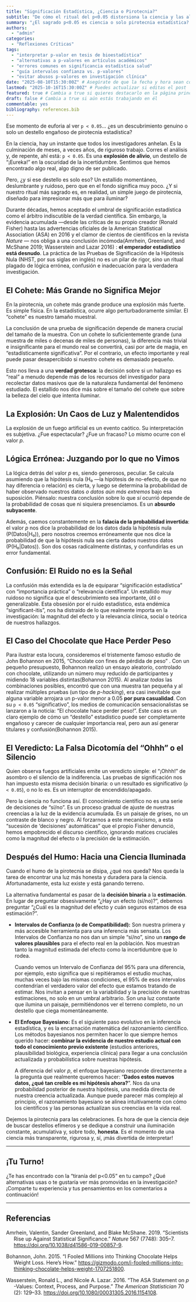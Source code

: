 ```yaml
---
title: "Significación Estadística, ¿Ciencia o Pirotecnia?"
subtitle: "De cómo el ritual del p<0.05 distorsiona la ciencia y las alternativas que iluminan el camino real" # Subtítulo atractivo
summary: "¿El sagrado p<0.05 es ciencia o solo pirotecnia estadística? Crítica demoledora a la 'significación estadística': sus falacias lógicas, su confusión con la importancia real, y por qué los intervalos de compatibilidad y el enfoque bayesiano son la luz que necesitamos para una investigación más honesta y efectiva." # Resumen más contundente y con palabras clave
authors:
  - "admin"
categories:
  - "Reflexiones Críticas"
tags:
  - "interpretar p-valor en tesis de bioestadística"
  - "alternativas a p-valores en artículos académicos"
  - "errores comunes en significancia estadística salud"
  - "guía intervalos confianza vs. p-valores" 
  - "evitar abusos p-valores en investigación clínica"
date: "2025-08-10T15:30:00Z" # Asegúrate de que la fecha y hora sean correctas
lastmod: "2025-10-16T15:30:00Z" # Puedes actualizar si editas el post
featured: true # Cambia a true si quieres destacarlo en la página principal
draft: false # Cambia a true si aún estás trabajando en él
commentable: yes
bibliography: references.bib
---
```


Ese momento de euforia al ver `p < 0.05`… ¿es un descubrimiento genuino o solo un destello engañoso de pirotecnia estadística?

En la ciencia, hay un instante que todos los investigadores anhelan. Es la culminación de meses, a veces años, de riguroso trabajo. Corres el análisis y, de repente, ahí está: `p < 0.05`. Es una **explosión de alivio**, un destello de “¡Eureka!” en la oscuridad de la incertidumbre. Sentimos que hemos encontrado algo real, algo digno de ser publicado.

Pero, ¿y si ese destello es solo eso? Un estallido momentáneo, deslumbrante y ruidoso, pero que en el fondo significa muy poco. ¿Y si nuestro ritual más sagrado es, en realidad, un simple juego de pirotecnia, diseñado para impresionar más que para iluminar?

Durante décadas, hemos aceptado el umbral de significación estadística como el árbitro indiscutible de la verdad científica. Sin embargo, la evidencia acumulada —desde las críticas de su propio creador (Ronald Fisher) hasta las advertencias oficiales de la American Statistical Association (ASA) en 2016 y el clamor de cientos de científicos en la revista *Nature* — nos obliga a una conclusión incómoda(Amrhein, Greenland, and McShane 2019; Wasserstein and Lazar 2016) : **el emperador estadístico está desnudo**. La práctica de las Pruebas de Significación de la Hipótesis Nula (NHST, por sus siglas en inglés) no es un pilar de rigor, sino un ritual plagado de lógica errónea, confusión e inadecuación para la verdadera investigación.

## El Cohete: Más Grande no Significa Mejor

En la pirotecnia, un cohete más grande produce una explosión más fuerte. Es simple física. En la estadística, ocurre algo perturbadoramente similar. El “cohete” es nuestro tamaño muestral.

La conclusión de una prueba de significación depende de manera crucial del tamaño de la muestra. Con un cohete lo suficientemente grande (una muestra de miles o decenas de miles de personas), la diferencia más trivial e insignificante para el mundo real se convertirá, casi por arte de magia, en “estadísticamente significativa”. Por el contrario, un efecto importante y real puede pasar desapercibido si nuestro cohete es demasiado pequeño.

Esto nos lleva a una **verdad grotesca**: la decisión sobre si un hallazgo es “real” a menudo depende más de los recursos del investigador para recolectar datos masivos que de la naturaleza fundamental del fenómeno estudiado. El estallido nos dice más sobre el tamaño del cohete que sobre la belleza del cielo que intenta iluminar.

<!-- ```{r} -->

<!-- set.seed(123) -->

<!-- library(ggplot2) -->

<!-- effect <- 0.1 -->

<!-- sd <- 1 -->

<!-- N <- seq(20, 10000, by=50) -->

<!-- p_values <- sapply(N, function(n) { -->

<!--   t.test(rnorm(n, mean=effect, sd=sd), mu=0)$p.value -->

<!-- }) -->

<!-- data <- data.frame(N, p_values) -->

<!-- ggplot(data, aes(N, p_values)) + -->

<!--   geom_line() + -->

<!--   geom_hline(yintercept = 0.05, linetype = "dashed", color="red") + -->

<!--   labs(x = "Tamaño muestral (N)", y = "Valor p") + -->

<!--   theme_minimal() -->

<!-- ``` -->

<!-- Aquí iría tu gráfico explicativo del "Cohete (Tamaño Muestral)": -->

<!-- Un gráfico mostrando cómo un efecto trivial (ej: diferencia de 0.1 unidades) se vuelve "significativo" (p<0.05) a medida que N aumenta de 100 a 10,000. Puedes usar `ggplot2` en R para esto. -->

<!-- Ejemplo de código R (este no generaría un gráfico, solo un placeholder para tu referencia): -->

<!-- ```{r cohete_plot, echo=FALSE, fig.cap="Impacto del tamaño muestral en la significación estadística para un efecto constante."} -->

<!-- # Código para generar el gráfico de N vs p-valor -->

<!-- # plot(your_data$N, your_data$p_value, type="l", main="Cómo N afecta el p-valor", -->

<!-- #      xlab="Tamaño Muestral (N)", ylab="Valor p") -->

<!-- # abline(h=0.05, col="red", lty=2) -->

<!-- ``` -->

## La Explosión: Un Caos de Luz y Malentendidos

La explosión de un fuego artificial es un evento caótico. Su interpretación es subjetiva. ¿Fue espectacular? ¿Fue un fracaso? Lo mismo ocurre con el valor *p*.

## Lógica Errónea: Juzgando por lo que no Vimos

La lógica detrás del valor *p* es, siendo generosos, peculiar. Se calcula asumiendo que la hipótesis nula (H₀ —la hipótesis de no-efecto, de que no hay diferencia o relación) es cierta, y luego se determina la probabilidad de haber observado nuestros datos *o datos aún más extremos* bajo esa suposición. Piénsalo: nuestra conclusión sobre lo que *sí* ocurrió depende de la probabilidad de cosas que ni siquiera presenciamos. Es un **absurdo subyacente**.

Además, caemos constantemente en la **falacia de la probabilidad invertida**: el valor *p* nos dice la probabilidad de los datos dada la hipótesis nula (P(Datos\|H₀)), pero nosotros creemos erróneamente que nos dice la probabilidad de que la hipótesis nula sea cierta dados nuestros datos (P(H₀\|Datos)). Son dos cosas radicalmente distintas, y confundirlas es un error fundamental.

<!-- <!-- Aquí iría tu diagrama de flujo simple o tabla comparativa para "Confusión P(D|H) vs P(H|D)": -->

<!-- Puedes usarmermaid para diagramas simples en RMarkdown o una tabla Markdown para la comparación. -->

<!-- Ejemplo de código mermaid (necesitarías `config: {mermaid: {sequence: {diagramMarginX: 10}}}` en el YAML para que funcione): -->

## Confusión: El Ruido no es la Señal

La confusión más extendida es la de equiparar “significación estadística” con “importancia práctica” o “relevancia científica”. Un estallido muy ruidoso no significa que el descubrimiento sea importante, útil o generalizable. Esta obsesión por el ruido estadístico, esta endémica “significant-itis”, nos ha distraído de lo que realmente importa en la investigación: la magnitud del efecto y la relevancia clínica, social o teórica de nuestros hallazgos.

## El Caso del Chocolate que Hace Perder Peso

Para ilustrar esta locura, consideremos el tristemente famoso estudio de John Bohannon en 2015, “Chocolate con fines de pérdida de peso” . Con un pequeño presupuesto, Bohannon realizó un ensayo aleatorio, controlado con chocolate, utilizando un número muy reducido de participantes y midiendo 18 variables distintas(Bohannon 2015). Al analizar *todas* las combinaciones posibles, encontró que con una muestra tan pequeña y al realizar múltiples pruebas (un tipo de *p-hacking*), era casi inevitable que alguna variable arrojara un p-valor menor a 0.05 **por pura casualidad**. Con su `p < 0.05` “significativo”, los medios de comunicación sensacionalistas se lanzaron a la noticia: “El chocolate hace perder peso!”. Este caso es un claro ejemplo de cómo un “destello” estadístico puede ser completamente engañoso y carecer de cualquier importancia real, pero aun así generar titulares y confusión(Bohannon 2015).

## El Veredicto: La Falsa Dicotomía del “Ohhh” o el Silencio

Quien observa fuegos artificiales emite un veredicto simple: el “¡Ohhh!” de asombro o el silencio de la indiferencia. Las pruebas de significación nos han impuesto esta misma decisión binaria: o un resultado es significativo (`p < 0.05`), o no lo es. Es un interruptor de encendido/apagado.

Pero la ciencia no funciona así. El conocimiento científico no es una serie de decisiones de “sí/no”. Es un proceso gradual de ajuste de nuestras creencias a la luz de la evidencia acumulada. Es un paisaje de grises, no un contraste de blanco y negro. Al forzarnos a este mecanicismo, a esta “sucesión de ‘decisiones’ automáticas” que el propio Fisher denunció, hemos empobrecido el discurso científico, ignorando matices cruciales como la magnitud del efecto o la precisión de la estimación.

## Después del Humo: Hacia una Ciencia Iluminada

Cuando el humo de la pirotecnia se disipa, ¿qué nos queda? Nos queda la tarea de encontrar una luz más honesta y duradera para la ciencia. Afortunadamente, esta luz existe y está ganando terreno.

La alternativa fundamental es pasar de la **decisión binaria** a la **estimación**. En lugar de preguntar obsesivamente “¿Hay un efecto (sí/no)?”, debemos preguntar “¿Cuál es la magnitud del efecto y cuán seguros estamos de esa estimación?”.

- **Intervalos de Confianza (o de Compatibilidad):** Son nuestra primera y más accesible herramienta para una inferencia más sensata. Los Intervalos de Confianza no nos dan un simple “sí/no”, sino un **rango de valores plausibles** para el efecto real en la población. Nos muestran tanto la magnitud estimada del efecto como la incertidumbre que lo rodea.

  Cuando vemos un Intervalo de Confianza del 95% para una diferencia, por ejemplo, esto significa que si repitiéramos el estudio muchas, muchas veces bajo las mismas condiciones, el 95% de esos intervalos contendrían el verdadero valor del efecto que estamos tratando de estimar. Nos invitan a pensar en la variabilidad y la precisión de nuestras estimaciones, no solo en un umbral arbitrario. Son una luz constante que ilumina un paisaje, permitiéndonos ver el terreno completo, no un destello que ciega momentáneamente.

<!-- <!-- Aquí iría tu gráfico de "Intervalos de Confianza/Compatibilidad": -->

<!-- Un gráfico con varios ICs superpuestos (algunos estrechos, otros anchos, algunos cruzando cero, otros no) para ilustrar que muestran magnitud *e* incertidumbre, no solo "sí/no". -->

<!-- ```{r ic_plot, echo=FALSE, fig.cap="Visualización de Intervalos de Confianza: Magnitud y Incertidumbre."} -->

<!-- # Código para generar el gráfico de ICs -->

<!-- # library(ggplot2) -->

<!-- # data.frame( -->

<!-- #   Effect = c(0.5, 1.2, -0.3, 0.8), -->

<!-- #   Lower = c(0.1, 0.8, -0.7, 0.2), -->

<!-- #   Upper = c(0.9, 1.6, 0.1, 1.4) -->

<!-- # ) %>% -->

<!-- #   ggplot(aes(y = factor(1:4), x = Effect, xmin = Lower, xmax = Upper)) + -->

<!-- #   geom_point() + geom_errorbarh(height = 0.2) + -->

<!-- #   geom_vline(xintercept = 0, linetype = "dashed", color = "grey") + -->

<!-- #   labs(x = "Magnitud del Efecto", y = "Estudio") + -->

<!-- #   theme_minimal() -->

<!-- ``` -->

<!-- -->

- **El Enfoque Bayesiano:** Es el siguiente paso evolutivo en la inferencia estadística, y es la encarnación matemática del razonamiento científico. Los métodos bayesianos nos permiten hacer lo que siempre hemos querido hacer: **combinar la evidencia de nuestro estudio actual con todo el conocimiento previo existente** (estudios anteriores, plausibilidad biológica, experiencia clínica) para llegar a una conclusión actualizada y probabilística sobre nuestras hipótesis.

  A diferencia del valor *p*, el enfoque bayesiano responde directamente a la pregunta que realmente queremos hacer: “**Dados estos nuevos datos, ¿qué tan creíble es mi hipótesis ahora?**”. Nos da una probabilidad posterior de nuestra hipótesis, una medida directa de nuestra creencia actualizada. Aunque puede parecer más complejo al principio, el razonamiento bayesiano se alinea intuitivamente con cómo los científicos y las personas actualizan sus creencias en la vida real.

Dejemos la pirotecnia para las celebraciones. Es hora de que la ciencia deje de buscar destellos efímeros y se dedique a construir una iluminación constante, acumulativa y, sobre todo, **honesta**. Es el momento de una ciencia más transparente, rigurosa y, sí, ¡más divertida de interpretar!

------------------------------------------------------------------------

## ¡Tu Turno!

¿Te has encontrado con la “tiranía del p\<0.05” en tu campo? ¿Qué alternativas usas o te gustaría ver más promovidas en la investigación? ¡Comparte tu experiencia y tus pensamientos en los comentarios a continuación!

------------------------------------------------------------------------

## Referencias

<div id="refs" class="references csl-bib-body hanging-indent" entry-spacing="0">

<div id="ref-amrhein2019" class="csl-entry">

Amrhein, Valentin, Sander Greenland, and Blake McShane. 2019. “Scientists Rise up Against Statistical Significance.” *Nature* 567 (7748): 305–7. <https://doi.org/10.1038/d41586-019-00857-9>.

</div>

<div id="ref-bohannon2015" class="csl-entry">

Bohannon, John. 2015. “I Fooled Millions into Thinking Chocolate Helps Weight Loss. Here’s How.” <https://gizmodo.com/i-fooled-millions-into-thinking-chocolate-helps-weight-1707251800>.

</div>

<div id="ref-wasserstein2016" class="csl-entry">

Wasserstein, Ronald L., and Nicole A. Lazar. 2016. “The ASA Statement on *p* -Values: Context, Process, and Purpose.” *The American Statistician* 70 (2): 129–33. <https://doi.org/10.1080/00031305.2016.1154108>.

</div>

</div>
